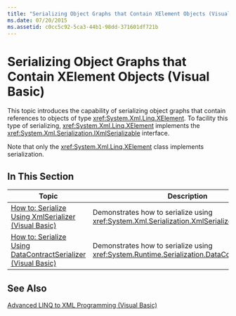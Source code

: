 ```yaml
---
title: "Serializing Object Graphs that Contain XElement Objects (Visual Basic)"
ms.date: 07/20/2015
ms.assetid: c0cc5c92-5ca3-44b1-98dd-371601df721b
---
```

# Serializing Object Graphs that Contain XElement Objects (Visual Basic)
This topic introduces the capability of serializing object graphs that contain references to objects of type <xref:System.Xml.Linq.XElement>. To facility this type of serializing, <xref:System.Xml.Linq.XElement> implements the <xref:System.Xml.Serialization.IXmlSerializable> interface.  

 Note that only the <xref:System.Xml.Linq.XElement> class implements serialization.  

## In This Section  


|Topic|Description|  
|-----------|-----------------|  
|[How to: Serialize Using XmlSerializer (Visual Basic)](../../../../visual-basic/programming-guide/concepts/linq/how-to-serialize-using-xmlserializer.md)|Demonstrates how to serialize using <xref:System.Xml.Serialization.XmlSerializer>.|  
|[How to: Serialize Using DataContractSerializer (Visual Basic)](../../../../visual-basic/programming-guide/concepts/linq/how-to-serialize-using-datacontractserializer.md)|Demonstrates how to serialize using <xref:System.Runtime.Serialization.DataContractSerializer>.|  

## See Also  
 [Advanced LINQ to XML Programming (Visual Basic)](../../../../visual-basic/programming-guide/concepts/linq/advanced-linq-to-xml-programming.md)

